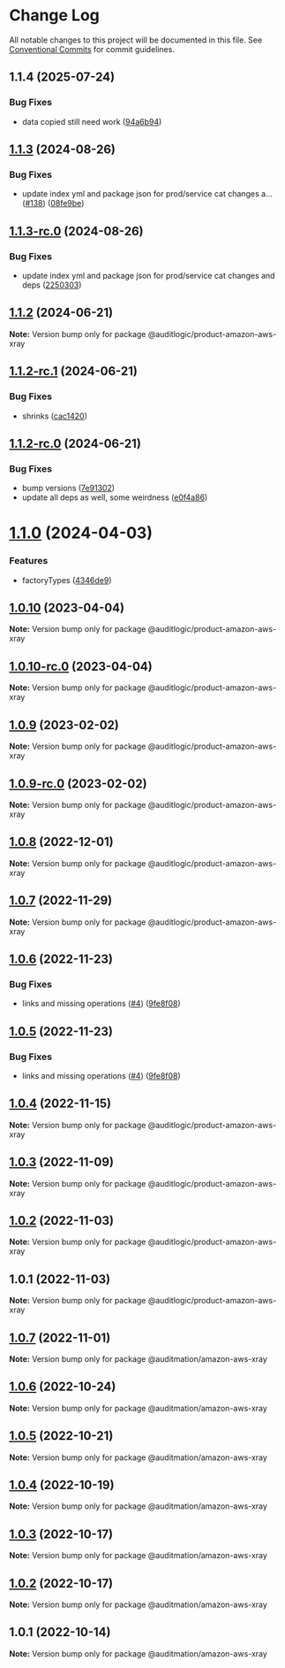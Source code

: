 # Change Log

All notable changes to this project will be documented in this file.
See [Conventional Commits](https://conventionalcommits.org) for commit guidelines.

## 1.1.4 (2025-07-24)


### Bug Fixes

* data copied still need work ([94a6b94](https://github.com/zerobias-org/product/commit/94a6b942fb0516367548599d739529536132755a))





## [1.1.3](https://github.com/auditlogic/product/compare/@auditlogic/product-amazon-aws-xray@1.1.2...@auditlogic/product-amazon-aws-xray@1.1.3) (2024-08-26)


### Bug Fixes

* update index yml and package json for prod/service cat changes a… ([#138](https://github.com/auditlogic/product/issues/138)) ([08fe9be](https://github.com/auditlogic/product/commit/08fe9beb1c8457462a19bc69caa02e6212d97e1a))





## [1.1.3-rc.0](https://github.com/auditlogic/product/compare/@auditlogic/product-amazon-aws-xray@1.1.2...@auditlogic/product-amazon-aws-xray@1.1.3-rc.0) (2024-08-26)


### Bug Fixes

* update index yml and package json for prod/service cat changes and deps ([2250303](https://github.com/auditlogic/product/commit/225030363a363608240135b7ebed386b28f01e4b))





## [1.1.2](https://github.com/auditlogic/product/compare/@auditlogic/product-amazon-aws-xray@1.1.2-rc.1...@auditlogic/product-amazon-aws-xray@1.1.2) (2024-06-21)

**Note:** Version bump only for package @auditlogic/product-amazon-aws-xray





## [1.1.2-rc.1](https://github.com/auditlogic/product/compare/@auditlogic/product-amazon-aws-xray@1.1.2-rc.0...@auditlogic/product-amazon-aws-xray@1.1.2-rc.1) (2024-06-21)


### Bug Fixes

* shrinks ([cac1420](https://github.com/auditlogic/product/commit/cac14200fefcd8183ab69fe89a47bd3f70f563e9))





## [1.1.2-rc.0](https://github.com/auditlogic/product/compare/@auditlogic/product-amazon-aws-xray@1.1.0...@auditlogic/product-amazon-aws-xray@1.1.2-rc.0) (2024-06-21)


### Bug Fixes

* bump versions ([7e91302](https://github.com/auditlogic/product/commit/7e913023b8b312150ed7762c32fbbe616be71de5))
* update all deps as well, some weirdness ([e0f4a86](https://github.com/auditlogic/product/commit/e0f4a864714e2d3de6bbf3da014d5312fe53be2f))





# [1.1.0](https://github.com/auditlogic/product/compare/@auditlogic/product-amazon-aws-xray@1.0.10...@auditlogic/product-amazon-aws-xray@1.1.0) (2024-04-03)


### Features

* factoryTypes ([4346de9](https://github.com/auditlogic/product/commit/4346de92693aee892fccf725338ffc7b80ab182b))





## [1.0.10](https://github.com/auditlogic/product/compare/@auditlogic/product-amazon-aws-xray@1.0.9...@auditlogic/product-amazon-aws-xray@1.0.10) (2023-04-04)

**Note:** Version bump only for package @auditlogic/product-amazon-aws-xray





## [1.0.10-rc.0](https://github.com/auditlogic/product/compare/@auditlogic/product-amazon-aws-xray@1.0.9...@auditlogic/product-amazon-aws-xray@1.0.10-rc.0) (2023-04-04)

**Note:** Version bump only for package @auditlogic/product-amazon-aws-xray





## [1.0.9](https://github.com/auditlogic/product/compare/@auditlogic/product-amazon-aws-xray@1.0.8...@auditlogic/product-amazon-aws-xray@1.0.9) (2023-02-02)

**Note:** Version bump only for package @auditlogic/product-amazon-aws-xray





## [1.0.9-rc.0](https://github.com/auditlogic/product/compare/@auditlogic/product-amazon-aws-xray@1.0.8...@auditlogic/product-amazon-aws-xray@1.0.9-rc.0) (2023-02-02)

**Note:** Version bump only for package @auditlogic/product-amazon-aws-xray





## [1.0.8](https://github.com/auditlogic/product/compare/@auditlogic/product-amazon-aws-xray@1.0.7...@auditlogic/product-amazon-aws-xray@1.0.8) (2022-12-01)

**Note:** Version bump only for package @auditlogic/product-amazon-aws-xray





## [1.0.7](https://github.com/auditlogic/product/compare/@auditlogic/product-amazon-aws-xray@1.0.6...@auditlogic/product-amazon-aws-xray@1.0.7) (2022-11-29)

**Note:** Version bump only for package @auditlogic/product-amazon-aws-xray





## [1.0.6](https://github.com/auditlogic/product/compare/@auditlogic/product-amazon-aws-xray@1.0.4...@auditlogic/product-amazon-aws-xray@1.0.6) (2022-11-23)


### Bug Fixes

* links and missing operations ([#4](https://github.com/auditlogic/product/issues/4)) ([9fe8f08](https://github.com/auditlogic/product/commit/9fe8f08fe7c57fdb79f991ac35bd6ac2e7dcad38))





## [1.0.5](https://github.com/auditlogic/product/compare/@auditlogic/product-amazon-aws-xray@1.0.4...@auditlogic/product-amazon-aws-xray@1.0.5) (2022-11-23)


### Bug Fixes

* links and missing operations ([#4](https://github.com/auditlogic/product/issues/4)) ([9fe8f08](https://github.com/auditlogic/product/commit/9fe8f08fe7c57fdb79f991ac35bd6ac2e7dcad38))





## [1.0.4](https://github.com/auditlogic/product/compare/@auditlogic/product-amazon-aws-xray@1.0.3...@auditlogic/product-amazon-aws-xray@1.0.4) (2022-11-15)

**Note:** Version bump only for package @auditlogic/product-amazon-aws-xray





## [1.0.3](https://github.com/auditlogic/product/compare/@auditlogic/product-amazon-aws-xray@1.0.2...@auditlogic/product-amazon-aws-xray@1.0.3) (2022-11-09)

**Note:** Version bump only for package @auditlogic/product-amazon-aws-xray





## [1.0.2](https://github.com/auditlogic/product/compare/@auditlogic/product-amazon-aws-xray@1.0.1...@auditlogic/product-amazon-aws-xray@1.0.2) (2022-11-03)

**Note:** Version bump only for package @auditlogic/product-amazon-aws-xray





## 1.0.1 (2022-11-03)

**Note:** Version bump only for package @auditlogic/product-amazon-aws-xray





## [1.0.7](https://github.com/auditmation/store-content/compare/@auditmation/amazon-aws-xray@1.0.6...@auditmation/amazon-aws-xray@1.0.7) (2022-11-01)

**Note:** Version bump only for package @auditmation/amazon-aws-xray





## [1.0.6](https://github.com/auditmation/store-content/compare/@auditmation/amazon-aws-xray@1.0.5...@auditmation/amazon-aws-xray@1.0.6) (2022-10-24)

**Note:** Version bump only for package @auditmation/amazon-aws-xray





## [1.0.5](https://github.com/auditmation/store-content/compare/@auditmation/amazon-aws-xray@1.0.4...@auditmation/amazon-aws-xray@1.0.5) (2022-10-21)

**Note:** Version bump only for package @auditmation/amazon-aws-xray





## [1.0.4](https://github.com/auditmation/store-content/compare/@auditmation/amazon-aws-xray@1.0.3...@auditmation/amazon-aws-xray@1.0.4) (2022-10-19)

**Note:** Version bump only for package @auditmation/amazon-aws-xray





## [1.0.3](https://github.com/auditmation/store-content/compare/@auditmation/amazon-aws-xray@1.0.2...@auditmation/amazon-aws-xray@1.0.3) (2022-10-17)

**Note:** Version bump only for package @auditmation/amazon-aws-xray





## [1.0.2](https://github.com/auditmation/store-content/compare/@auditmation/amazon-aws-xray@1.0.1...@auditmation/amazon-aws-xray@1.0.2) (2022-10-17)

**Note:** Version bump only for package @auditmation/amazon-aws-xray





## 1.0.1 (2022-10-14)

**Note:** Version bump only for package @auditmation/amazon-aws-xray
